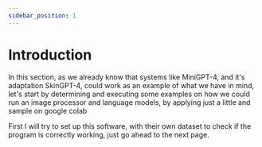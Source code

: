```yaml
---
sidebar_position: 1
---
```

# Introduction

In this section, as we already know that systems like MiniGPT-4, and it's adaptation SkinGPT-4, could work as an example of what we have in mind, let's start by determining and executing some examples on how we could run an image processor and language models, by applying just a little and sample on google colab

First I will try to set up this software, with their own dataset to check if the program is correctly working, just go ahead to the next page.

